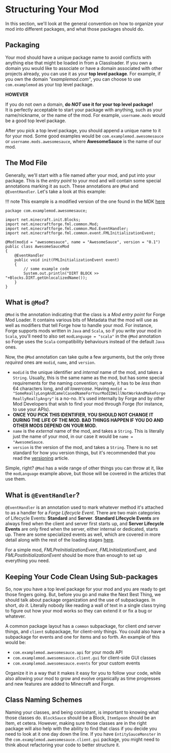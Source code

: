 Structuring Your Mod
====================

In this section, we'll look at the general convention on how to organize your mod into different packages, and what those packages should do.

Packaging
---------

Your mod should have a unique package name to avoid conflicts with anything else that might be loaded in from a Classloader. If you own a domain you would like to associate or have a domain associated with other projects already, you can use it as your **top level package**. For example, if you own the domain *"examplemod.com"*, you can choose to use `com.examplemod` as your top level package.

**HOWEVER**

If you do not own a domain, **do *NOT* use it for your top level package!**  
It is perfectly acceptable to start your package with anything, such as your name/nickname, or the name of the mod. For example, `username.mods` would be a good top level package. 

After you pick a top level package, you should append a unique name to it for your mod. Some good examples would be `com.examplemod.awesomesauce` or `username.mods.awesomesauce`, where **AwesomeSauce** is the name of our mod.

The Mod File
------------

Generally, we'll start with a file named after your mod, and put into your package. This is the *entry point* to your mod and will contain some special annotations marking it as such. These annotations are `@Mod`  and `@EventHandler`. Let's take a look at this example:

!!! note
This example is a modified version of the one found in the MDK [here](https://github.com/MinecraftForge/MinecraftForge/blob/1.10.x/mdk/src/main/java/com/example/examplemod/ExampleMod.java)

    package com.examplemod.awesomesauce;
        
    import net.minecraft.init.Blocks;
    import net.minecraftforge.fml.common.Mod;
    import net.minecraftforge.fml.common.Mod.EventHandler;
    import net.minecraftforge.fml.common.event.FMLInitializationEvent;
        
    @Mod(modid = "awesomesauce", name = "AwesomeSauce", version = "0.1")
    public class AwesomeSauceMod
    {
        @EventHandler
        public void init(FMLInitializationEvent event)
        {
            // some example code
            System.out.println("DIRT BLOCK >> "+Blocks.DIRT.getUnlocalizedName());
        }
    }

What is `@Mod`?
-------------

`@Mod` is the annotation indicating that the class is a *Mod entry point* for Forge Mod Loader. It contains various bits of Metadata that the mod will use as well as modifiers that tell Forge how to handle your mod. For instance, Forge supports mods written in `Java` and `Scala`, so if you write your mod in `Scala`, you'll need to also set `modLanguage = "scala"` in the `@Mod` annotation so Forge uses the `Scala` compatibility behaviours instead of the default `Java` ones.

Now, the `@Mod` annotation can take quite a few arguments, but the only three *required* ones are `modid`, `name`, and `version`.
* `modid` is the unique identifier and *internal* name of the mod, and takes a `String`. Usually, this is the same name as the mod, but has some special requirements for the naming convention; namely, it has to be *less than* 64 characters long, and *all lowercase*. Having `modid = "SomeReallyLongAndCamelCasedNameForYourModIDWillNotWorkAndMakeForgeReallyReallyAngry"` is a no-no. It's used internally by Forge and by other Mod Developers that wish to find your mod through Forge (for instance, to use your APIs).
 * **ONCE YOU PICK THIS IDENTIFIER, YOU SHOULD NOT CHANGE IT DURING THE LIFE OF THE MOD. BAD THINGS HAPPEN IF YOU DO AND OTHER MODS DEPEND ON YOUR MOD.**
* `name` is the *external* name of the mod, and takes a `String`. This is literally just the name of your mod, in our case it would be `name = "AwesomeSauce`.
* `version` is the version of the mod, and takes a `String`. There is no set standard for how you version things, but it's recommended that you read the [versioning](https://mcforge.readthedocs.io/en/latest/conventions/versioning/) article.

Simple, right? `@Mod` has a wide range of other things you can throw at it, like the `modLanguage` example above, but those will be covered in the articles that use them.

What is `@EventHandler`?
-----------------------
`@EventHandler` is an annotation used to mark whatever method it's attached to as a handler for a *Forge Lifecycle Event*. There are two main categories of Lifecycle Events: **Standard** and **Server**. **Standard Lifecycle Events** are always fired when the client and server first starts up, and **Server Lifecycle Events** are only fired when the server, either internal or dedicated, starts up. There are some specialized events as well, which are covered in more detail along with the rest of the loading stages [here](https://mcforge.readthedocs.io/en/latest/conventions/loadstages/).

For a simple mod, *FMLPreInitializationEvent*, *FMLInitializationEvent*, and *FMLPostInitializationEvent* should be more than enough to set up everything you need.

Keeping Your Code Clean Using Sub-packages
------------------------------------------

So, now you have a top level package for your mod and you are ready to get those fingers going. But, before you go and make the Next Best Thing, we should talk about package organization and the use of subpackages. In short, *do it*. Literally nobody like reading a wall of text in a single class trying to figure out how your mod works so they can extend it or fix a bug or whatever.

A common package layout has a `common` subpackage, for client *and* server things, and `client` subpackage, for client-only things. You could also have a subpackage for events and one for items and so forth. An example of this would be:

* `com.examplemod.awesomesauce.api` for your mods API
* `com.examplemod.awesomesauce.client.gui` for client-side GUI classes
* `com.examplemod.awesomesauce.events` for your custom events

Organize it in a way that it makes it easy for you to follow your code, while also allowing your mod to grow and evolve organically as time progresses and new features are added to Minecraft and Forge.

Class Naming Schemes
--------------------

Naming your classes, and being consistant, is important to knowing what those classes do. `BlockSauce` should be a Block, `ItemSpoon` should be an Item, et cetera. However, making sure those classes are in the right package will also help with the ability to find that class if you decide you need to look at it one day down the line. If you have `EntitySauceMonster` in the `com.examplemod.awesomesauce.client.gui` package, you might need to think about refactoring your code to better structure it.
